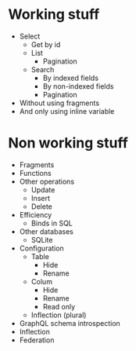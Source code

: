 # Working stuff

- Select
  - Get by id
  - List
    - Pagination
  - Search
    - By indexed fields
    - By non-indexed fields
    - Pagination
- Without using fragments
- And only using inline variable

# Non working stuff
- Fragments
- Functions
- Other operations
  - Update
  - Insert
  - Delete
- Efficiency
  - Binds in SQL
- Other databases
  - SQLite
- Configuration
  - Table
    - Hide
    - Rename
  - Colum
    - Hide
    - Rename
    - Read only
  - Inflection (plural)
- GraphQL schema introspection
- Inflection
- Federation